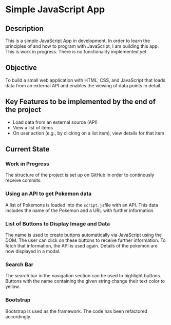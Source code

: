 # Simple JavaScript App
## Description
This is a simple JavaScript App in development. In order to learn the principles of and how to program with JavaScript, I am building this app. This is work in progress. There is no functionality implemented yet.

## Objective
To build a small web application with HTML, CSS, and JavaScript that loads data from an external API and enables the viewing of data points in detail.

## Key Features to be implemented by the end of the project
- Load data from an external source (API)
- View a list of items
- On user action (e.g., by clicking on a list item), view details for that item

## Current State
### Work in Progress
The structure of the project is set up on GitHub in order to continously receive commits.
### Using an API to get Pokemon data
A list of Pokemons is loaded into the `script.js`file with an API. This data includes the name of the Pokemon and a URL with further information. 
### List of Buttons to Display Image and Data
The name is used to create buttons automatically via JavaScript using the DOM. The user can click on these buttons to receive further information. To fetch that information, the API is used again. Details of the pokemon are now displayed in a modal.
### Search Bar
The search bar in the navigation section can be used to highlight buttons. Buttons with the name containing the given string change their text color to yellow.
### Bootstrap
Bootstrap is used as the framework. The code has been refactored accordingly.